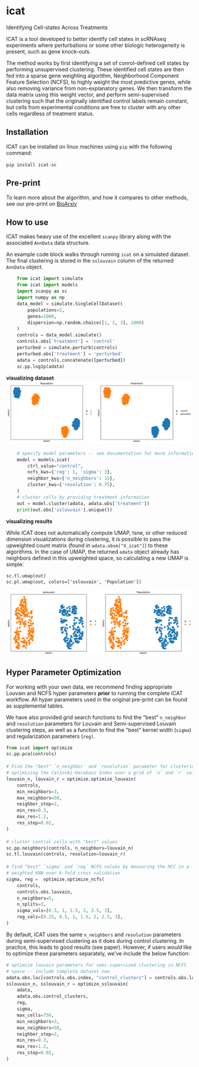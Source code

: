 # icat
Identifying Cell-states Across Treatments

ICAT is a tool developed to better identify cell states in scRNAseq experiments where perturbations or some other biologic heterogeneity is present, such as gene knock-outs.

The method works by first identifying a set of conrol-defined cell states by performing unsupervised clustering. These identified cell states are then fed into a sparse gene weighting algorithm, Neighborhood Component Feature Selection (NCFS), to highly weight the most predictive genes, while also removing variance from non-explanatory genes. We then transform the data matrix using this weight vector, and perform semi-supervised clustering such that the originally identified control labels remain constant, but cells from experimental conditions are free to cluster with any other cells regardless of treatment status.

## Installation

ICAT can be installed on linux machines using `pip` with the following command:

`pip install icat-sc`

## Pre-print
To learn more about the algorithm, and how it compares to other methods, see our pre-print on [BioArxiv](https://www.biorxiv.org/content/10.1101/2022.05.26.493603v2)

## How to use

ICAT makes heavy use of the excellent `scanpy` library along with the associated `AnnData` data structure.

An example code block walks through running `icat` on a simulated dataset. The 
final clustering is stored in the `sslouvain` column of the returned `AnnData`
object.

```python
    from icat import simulate
    from icat import models
    import scanpy as sc
    import numpy as np
    data_model = simulate.SingleCellDataset(
        populations=2,
        genes=1000,
        dispersion=np.random.choice([1, 2, 3], 1000)
    )
    controls = data_model.simulate()
    controls.obs['treatment'] = 'control'
    perturbed = simulate.perturb(controls)
    perturbed.obs['treatment'] = 'perturbed'
    adata = controls.concatenate([perturbed])
    sc.pp.log1p(adata)
```
**visualizing dataset**
![](docs/images/raw_input.png)
```python
    # specify model parameters -- see documentation for more information
    model = models.icat(
        ctrl_value="control",
        ncfs_kws={'reg': 1, 'sigma': 3},
        neighbor_kws={'n_neighbors': 15}, 
        cluster_kws={'resolution': 0.75},
    )
    # cluster cells by providing treatment information
    out = model.cluster(adata, adata.obs['treatment'])
    print(out.obs['sslouvain'].unique())
```
**visualizing results**

While ICAT does not automatically compute UMAP, tsne, or other reduced dimension
visualizations during clustering, it is possible to pass the upweighted count matrix
(found in `adata.obsm["X_icat"]`) to these algorithms. In the case of UMAP, the
returned `adata` object already has neighbors defined in this upweighted space, so 
calculating a new UMAP is simple:

```
sc.tl.umap(out)
sc.pl.umap(out, colors=['sslouvain', 'Population'])
```

![](docs/images/icat_output.png)

## Hyper Parameter Optimization
For working with your own data, we recommend finding appropriate Louvain and NCFS hyper
parameters **prior** to running the complete ICAT workflow. All hyper parameters used in the
original pre-print can be found as supplemental tables.

We have also provided grid search functions to find the "best" `n_neighbor` and `resolution`
parameters for Louvain and Semi-supervised Louvain clustering steps, as well as a function
to find the "best" kernel width (`sigma`) and regularization parameters (`reg)`. 

```python
from icat import optimize
sc.pp.pca(controls)

# Find the "best" `n_neighbor` and `resolution` parameter for clustering control cells by
# optimizing the Calinski-Harabasz Index over a grid of `n` and `r` values
louvain_n, louvain_r = optimize.optimize_louvain(
    controls,
    min_neighbors=3,
    max_neighbors=50,
    neighbor_step=2,
    min_res=0.3,
    max_res=1.2,
    res_step=0.02,
)

# cluster control cells with "best" values
sc.pp.neighbors(controls, n_neighbors=louvain_n)
sc.tl.louvain(controls, resolution=louvain_r)

# find "best" `sigma` and `reg` NCFS values by measuring the MCC in a
# weighted KNN over k-fold cross validation
sigma, reg =  optimize.optimize_ncfs(
    controls,
    controls.obs.louvain,
    n_neighbors=5,
    n_splits=3,
    sigma_vals=[0.5, 1, 1.5, 2, 2.5, 3],
    reg_vals=[0.25, 0.5, 1, 1.5, 2, 2.5, 3],
)
```

By default, ICAT uses the same `n_neighbors` and `resolution` parameters during
semi-supervised clustering as it does during control clustering. In practice,
this leads to good results (see paper). However, if users _would_ like to
optimize these parameters separately, we've include the below function:

```python
# optimize louvain parameters for semi-supervised clustering in NCFS
# space -- include complete dataset now 
adata.obs.loc[controls.obs.index, "control_clusters"] = controls.obs.louvain
sslouvain_n, sslouvain_r = optimize_sslouvain(
    adata,
    adata.obs.control_clusters,
    reg,
    sigma,
    max_cells=750,
    min_neighbors=3,
    max_neighbors=50,
    neighbor_step=2,
    min_res=0.3,
    max_res=1.2,
    res_step=0.02,
)
```
